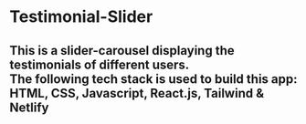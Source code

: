 # Testimonial-Slider

## This is a slider-carousel displaying the testimonials of different users. <br> The following tech stack is used to build this app: <br> HTML, CSS, Javascript, React.js, Tailwind & Netlify 
